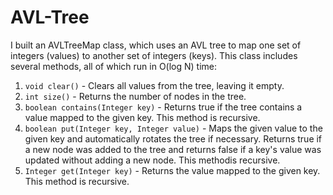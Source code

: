 # AVL-Tree
I built an AVLTreeMap class, which uses an AVL tree to map one set of integers (values) to another set of integers (keys). This class includes several methods, all of which run in O(log N) time:
1. ```void clear()``` - Clears all values from the tree, leaving it empty.
2. ```int size()``` - Returns the number of nodes in the tree.
3. ```boolean contains(Integer key)``` - Returns true if the tree contains a value mapped to the given key. This method is recursive.
4. ```boolean put(Integer key, Integer value)``` - Maps the given value to the given key and automatically rotates the tree if necessary. Returns true if a new node was added to the tree and returns false if a key's value was updated without adding a new node. This methodis recursive.
5. ```Integer get(Integer key)``` -  Returns the value mapped to the given key. This method is recursive.

